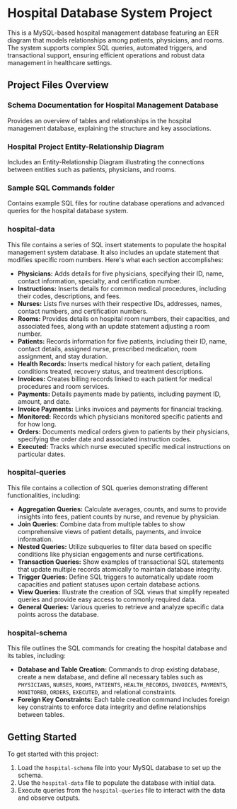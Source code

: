 # Hospital Database System Project
This is a MySQL-based hospital management database featuring an EER diagram that models relationships among patients, physicians, and rooms. The system supports complex SQL queries, automated triggers, and transactional support, ensuring efficient operations and robust data management in healthcare settings.

## Project Files Overview

### Schema Documentation for Hospital Management Database
Provides an overview of tables and relationships in the hospital management database, explaining the structure and key associations.

### Hospital Project Entity-Relationship Diagram
Includes an Entity-Relationship Diagram illustrating the connections between entities such as patients, physicians, and rooms.

### Sample SQL Commands folder
Contains example SQL files for routine database operations and advanced queries for the hospital database system.

### hospital-data
This file contains a series of SQL insert statements to populate the hospital management system database. It also includes an update statement that modifies specific room numbers. Here's what each section accomplishes:

- **Physicians:** Adds details for five physicians, specifying their ID, name, contact information, specialty, and certification number.
- **Instructions:** Inserts details for common medical procedures, including their codes, descriptions, and fees.
- **Nurses:** Lists five nurses with their respective IDs, addresses, names, contact numbers, and certification numbers.
- **Rooms:** Provides details on hospital room numbers, their capacities, and associated fees, along with an update statement adjusting a room number.
- **Patients:** Records information for five patients, including their ID, name, contact details, assigned nurse, prescribed medication, room assignment, and stay duration.
- **Health Records:** Inserts medical history for each patient, detailing conditions treated, recovery status, and treatment descriptions.
- **Invoices:** Creates billing records linked to each patient for medical procedures and room services.
- **Payments:** Details payments made by patients, including payment ID, amount, and date.
- **Invoice Payments:** Links invoices and payments for financial tracking.
- **Monitored:** Records which physicians monitored specific patients and for how long.
- **Orders:** Documents medical orders given to patients by their physicians, specifying the order date and associated instruction codes.
- **Executed:** Tracks which nurse executed specific medical instructions on particular dates.

### hospital-queries
This file contains a collection of SQL queries demonstrating different functionalities, including:

- **Aggregation Queries:** Calculate averages, counts, and sums to provide insights into fees, patient counts by nurse, and revenue by physician.
- **Join Queries:** Combine data from multiple tables to show comprehensive views of patient details, payments, and invoice information.
- **Nested Queries:** Utilize subqueries to filter data based on specific conditions like physician engagements and nurse certifications.
- **Transaction Queries:** Show examples of transactional SQL statements that update multiple records atomically to maintain database integrity.
- **Trigger Queries:** Define SQL triggers to automatically update room capacities and patient statuses upon certain database actions.
- **View Queries:** Illustrate the creation of SQL views that simplify repeated queries and provide easy access to commonly required data.
- **General Queries:** Various queries to retrieve and analyze specific data points across the database.

### hospital-schema
This file outlines the SQL commands for creating the hospital database and its tables, including:

- **Database and Table Creation:** Commands to drop existing database, create a new database, and define all necessary tables such as `PHYSICIANS`, `NURSES`, `ROOMS`, `PATIENTS`, `HEALTH_RECORDS`, `INVOICES`, `PAYMENTS`, `MONITORED`, `ORDERS`, `EXECUTED`, and relational constraints.
- **Foreign Key Constraints:** Each table creation command includes foreign key constraints to enforce data integrity and define relationships between tables.

## Getting Started
To get started with this project:
1. Load the `hospital-schema` file into your MySQL database to set up the schema.
2. Use the `hospital-data` file to populate the database with initial data.
3. Execute queries from the `hospital-queries` file to interact with the data and observe outputs.
